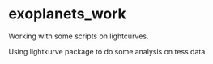# exoplanets_work
Working with some scripts on lightcurves.

Using lightkurve package to do some analysis on tess data
